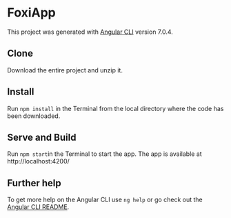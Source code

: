# FoxiApp

This project was generated with [Angular CLI](https://github.com/angular/angular-cli) version 7.0.4.

## Clone
Download the entire project and unzip it.

## Install

Run `npm install` in the Terminal from the local directory where the code has been downloaded.

## Serve and Build

Run `npm start`in the Terminal to start the app. The app is available at http://localhost:4200/

## Further help

To get more help on the Angular CLI use `ng help` or go check out the [Angular CLI README](https://github.com/angular/angular-cli/blob/master/README.md).
